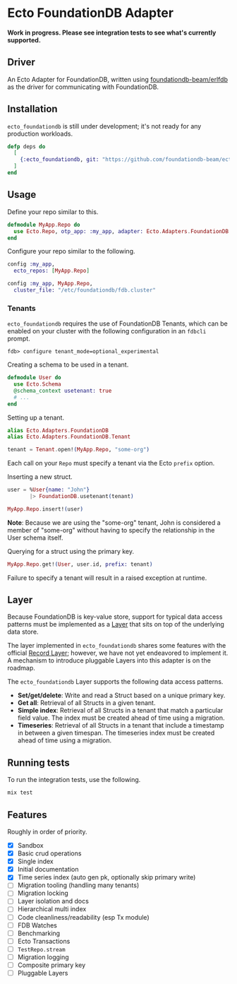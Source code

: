 # Ecto FoundationDB Adapter

**Work in progress. Please see integration tests to see what's currently supported.**

## Driver

An Ecto Adapter for FoundationDB, written using [foundationdb-beam/erlfdb](https://github.com/foundationdb-beam/erlfdb)
as the driver for communicating with FoundationDB.

## Installation

`ecto_foundationdb` is still under development; it's not ready for any production workloads.

```elixir
defp deps do
  [
    {:ecto_foundationdb, git: "https://github.com/foundationdb-beam/ecto_foundationdb.git", branch: "main"}
  ]
end
```

## Usage

Define your repo similar to this.

```elixir
defmodule MyApp.Repo do
  use Ecto.Repo, otp_app: :my_app, adapter: Ecto.Adapters.FoundationDB
end
```

Configure your repo similar to the following.

```elixir
config :my_app,
  ecto_repos: [MyApp.Repo]

config :my_app, MyApp.Repo,
  cluster_file: "/etc/foundationdb/fdb.cluster"
```

### Tenants

`ecto_foundationdb` requires the use of FoundationDB Tenants, which can be enabled on your cluster
with the following configuration in an `fdbcli` prompt.

```
fdb> configure tenant_mode=optional_experimental
```

Creating a schema to be used in a tenant.

```elixir
defmodule User do
  use Ecto.Schema
  @schema_context usetenant: true
  # ...
end
```

Setting up a tenant.

```elixir
alias Ecto.Adapters.FoundationDB
alias Ecto.Adapters.FoundationDB.Tenant

tenant = Tenant.open!(MyApp.Repo, "some-org")
```

Each call on your `Repo` must specify a tenant via the Ecto `prefix` option.

Inserting a new struct.

```elixir
user = %User{name: "John"}
       |> FoundationDB.usetenant(tenant)

MyApp.Repo.insert!(user)
```

**Note**: Because we are using the "some-org" tenant, John is 
considered a member of "some-org" without having to specify the relationship
in the User schema itself.

Querying for a struct using the primary key.

```elixir
MyApp.Repo.get!(User, user.id, prefix: tenant)
```

Failure to specify a tenant will result in a raised exception at runtime.

## Layer

Because FoundationDB is key-value store, support for typical data access patterns must be
implemented as a [Layer](https://apple.github.io/foundationdb/layer-concept.html) that sits on top
of the underlying data store.

The layer implemented in `ecto_foundationdb` shares some features with the official
[Record Layer](https://github.com/FoundationDB/fdb-record-layer); however, we have not yet
endeavored to implement it. A mechanism to introduce pluggable Layers into this adapter is on the
roadmap.

The `ecto_foundationdb` Layer supports the following data access patterns.

* **Set/get/delete**: Write and read a Struct based on a unique primary key.
* **Get all**: Retrieval of all Structs in a given tenant.
* **Simple index**: Retrieval of all Structs in a tenant that match a particular field value. The index must be created ahead of time using a migration.
* **Timeseries**: Retrieval of all Structs in a tenant that include a timestamp in between a given timespan. The timeseries index must be created ahead of time using a migration.

## Running tests

To run the integration tests, use the following.

```sh
mix test
```

## Features

Roughly in order of priority.

 - [x] Sandbox
 - [x] Basic crud operations
 - [x] Single index
 - [x] Initial documentation
 - [x] Time series index (auto gen pk, optionally skip primary write)
 - [ ] Migration tooling (handling many tenants)
 - [ ] Migration locking
 - [ ] Layer isolation and docs
 - [ ] Hierarchical multi index
 - [ ] Code cleanliness/readability (esp Tx module)
 - [ ] FDB Watches
 - [ ] Benchmarking
 - [ ] Ecto Transactions
 - [ ] `TestRepo.stream`
 - [ ] Migration logging
 - [ ] Composite primary key
 - [ ] Pluggable Layers
